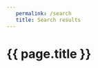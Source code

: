 ```yaml
---
   permalink: /search
   title: Search results
---
```


<h1>{{ page.title }}</h1>

<dl id="search-results"></dl>

<script>
   window.pages = {
      {% for page in site.wiki %}
         "{{ page.url | slugify }}": {
            "title": "{{ page.title | xml_escape }}",
            "content": {{ page.content | markdownify | strip_newlines | strip_html | jsonify }},
            "url": "{{ site.url | append: page.url | xml_escape }}",
            "path": "{{ page.url | xml_escape }}"
         }{% unless forloop.last %},{% endunless %}
      {% endfor %}
   };
</script>

<script src="/assets/js/lunr.js"></script>
<script src="/assets/js/search.js"></script>
